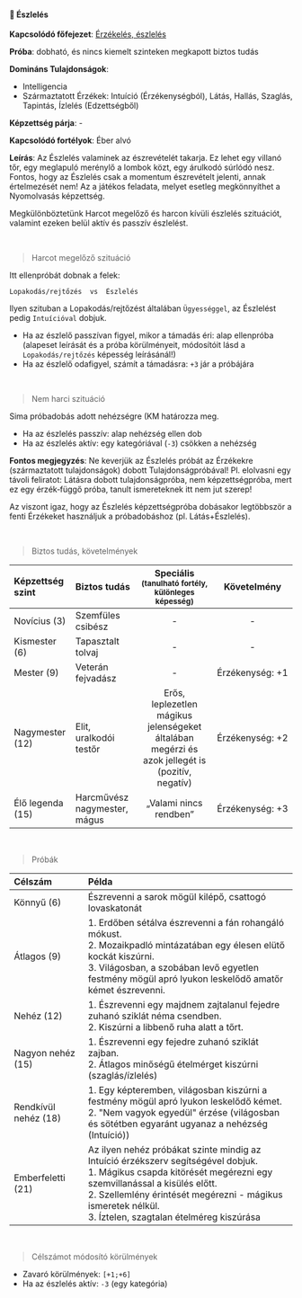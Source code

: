 #### 🔵 Észlelés

**Kapcsolódó főfejezet**: [Érzékelés, észlelés](../090_erzekeles_eszleles.md)

**Próba**: dobható, és nincs kiemelt szinteken megkapott biztos tudás

**Domináns Tulajdonságok**:

- Intelligencia
- Származtatott Érzékek: Intuíció (Érzékenységból), Látás, Hallás, Szaglás, Tapintás, Ízlelés (Edzettségből)

**Képzettség párja**: -

**Kapcsolódó fortélyok**: Éber alvó

**Leírás**: Az Észlelés valaminek az észrevételét takarja. Ez lehet egy villanó tőr, egy meglapuló merénylő a lombok közt, egy árulkodó súrlódó nesz. Fontos, hogy az Észlelés csak a momentum észrevételt jelenti, annak értelmezését nem! Az a játékos feladata, melyet esetleg megkönnyíthet a Nyomolvasás képzettség.

Megkülönböztetünk Harcot megelőző és harcon kívüli észlelés szituációt, valamint ezeken belül aktív és passzív észlelést.

<br />

> Harcot megelőző szituáció

Itt ellenpróbát dobnak a felek:
```
Lopakodás/rejtőzés  vs  Észlelés
```

Ilyen szituban a Lopakodás/rejtőzést általában `Ügyességgel`, az Észlelést pedig `Intuícióval` dobjuk.

- Ha az észlelő passzívan figyel, mikor a támadás éri: alap ellenpróba (alapeset leírását és a próba körülményeit, módosítóit lásd a `Lopakodás/rejtőzés` képesség leírásánál!)
- Ha az észlelő odafigyel, számít a támadásra: `+3` jár a próbájára

<br />

> Nem harci szituáció

Sima próbadobás adott nehézségre (KM határozza meg.

- Ha az észlelés passzív: alap nehézség ellen dob
- Ha az észlelés aktív: egy kategóriával (`-3`) csökken a nehézség

**Fontos megjegyzés**: Ne keverjük az Észlelés próbát az Érzékekre (származtatott tulajdonságok) dobott Tulajdonságpróbával! Pl. elolvasni egy távoli feliratot: Látásra dobott tulajdonságpróba, nem képzettségpróba, mert ez egy érzék‑függő próba, tanult ismereteknek itt nem jut szerep!

Az viszont igaz, hogy az Észlelés képzettségpróba dobásakor legtöbbször a fenti Érzékeket használjuk a próbadobáshoz (pl. Látás+Észlelés).

<br />

> Biztos tudás, követelmények

| Képzettség szint | Biztos tudás  | Speciális <br /> <sub>(tanulható fortély, különleges  képesség)</sub> | Követelmény |
| :----- | :----- | :-----: | :-----: |
| Novícius (3)     | Szemfüles csibész | - | - |
| Kismester (6)    | Tapasztalt tolvaj | - | - |
| Mester (9)       | Veterán fejvadász | - | Érzékenység:&nbsp;+1 |
| Nagymester (12)  | Elit, uralkodói testőr | Erős, leplezetlen mágikus jelenségeket általában megérzi és azok jellegét is (pozitív, negatív) | Érzékenység:&nbsp;+2 |
| Élő legenda (15) | Harcművész nagymester, mágus | „Valami nincs rendben” | Érzékenység:&nbsp;+3 |

<br />

> Próbák

| Célszám | Példa  |
| :----------- | :----------- |
| Könnyű       (6)  | Észrevenni a sarok mögül kilépő, csattogó lovaskatonát |
| Átlagos      (9)  | 1. Erdőben sétálva észrevenni a fán rohangáló mókust.<br />2. Mozaikpadló mintázatában egy élesen elütő kockát kiszúrni.<br />3. Világosban, a szobában levő egyetlen festmény mögül apró lyukon leskelődő amatőr kémet észrevenni. |
| Nehéz        (12) | 1. Észrevenni egy majdnem zajtalanul fejedre zuhanó sziklát néma csendben.<br />2. Kiszúrni a libbenő ruha alatt a tőrt. |
| Nagyon nehéz (15) | 1. Észrevenni egy fejedre zuhanó sziklát zajban.<br />2. Átlagos minőségű ételmérget kiszúrni (szaglás/ízlelés) |
| Rendkívül nehéz (18) | 1. Egy képteremben, világosban kiszúrni a festmény mögül apró lyukon leskelődő kémet.<br />2. "Nem vagyok egyedül" érzése (világosban és sötétben egyaránt ugyanaz a nehézség (Intuíció)) |
| Emberfeletti (21) | Az ilyen nehéz próbákat szinte mindig az Intuíció érzékszerv segítségével dobjuk.<br />1. Mágikus csapda kitörését megérezni egy szemvillanással a kisülés előtt.<br />2. Szellemlény érintését megérezni - mágikus ismeretek nélkül.<br />3. Íztelen, szagtalan ételméreg kiszúrása |

<br />

> Célszámot módosító körülmények

- Zavaró körülmények: `[+1;+6]`
- Ha az észlelés aktív: `-3` (egy kategória)
